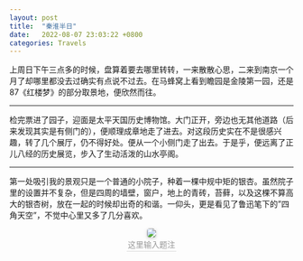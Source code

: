 ```yaml
---
layout: post
title:  "秦淮半日"
date:   2022-08-07 23:03:22 +0800
categories: Travels
---
```


上周日下午三点多的时候，盘算着要去哪里转转，一来散散心思，二来到南京一个月了却哪里都没去过确实有点说不过去。在马蜂窝上看到瞻园是金陵第一园，还是87《红楼梦》的部分取景地，便欣然而往。

---

检完票进了园子，迎面是太平天国历史博物馆。大门正开，旁边也无其他道路（后来发现其实是有侧门的），便顺理成章地走了进去。对这段历史实在不是很感兴趣，转了几个展厅，仍不得好处。便从一个小侧门走了出去。于是乎，便远离了正儿八经的历史展览，步入了生动活泼的山水亭阁。

---

第一处吸引我的景观只是一个普通的小院子，种着一棵中规中矩的银杏。虽然院子里的设置并不复杂，但是四周的墙壁，窗户，地上的青砖，苔藓，以及这棵不算高大的银杏树，放在一起的时候却出奇的和谐。一仰头，更是看见了鲁迅笔下的”四角天空”，不觉中心里又多了几分喜欢。

<center>
    <img style="border-radius: 0.3125em;
    box-shadow: 0 2px 4px 0 rgba(34,36,38,.12),0 2px 10px 0 rgba(34,36,38,.08);" 
    src="{{ site.data.img-url[qhbr][0] }}">
    <br>
    <div style="color:orange; border-bottom: 1px solid #d9d9d9;
    display: inline-block;
    color: #999;
    padding: 2px;">这里输入题注</div>
</center>

[PIC]: https://vkceyugu.cdn.bspapp.com/VKCEYUGU-1682933a-c290-4a19-a517-c44d14df20fc/8d85d907-37fd-461a-965c-034e0e17e7cf.png
